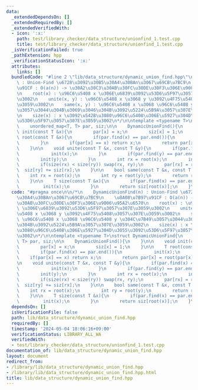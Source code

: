 ```yaml
---
data:
  _extendedDependsOn: []
  _extendedRequiredBy: []
  _extendedVerifiedWith:
  - icon: ':x:'
    path: test/library_checker/data_structure/unionfind_1.test.cpp
    title: test/library_checker/data_structure/unionfind_1.test.cpp
  _isVerificationFailed: true
  _pathExtension: hpp
  _verificationStatusIcon: ':x:'
  attributes:
    links: []
  bundledCode: "#line 2 \"lib/data_structure/dynamic_union_find.hpp\"\n\n/*\n    DynamicUnionFind(n)\
    \ : Union-Find \u6728\u3092\u30B5\u30A4\u30BAn\u3067\u69CB\u7BC9\n    \u8A08\u7B97\
    \u91CF : O(a(n)) -> \u30A2\u30C3\u30AB\u30FC\u30DE\u30F3\u306E\u9006\u95A2\u6570\
    \n    root(x) : \u96C6\u5408 x \u306E\u6839\u3092\u53D6\u5F97\u3057\u307E\u3059\
    \u3002\n    unite(x, y) : \u96C6\u5408 x \u3068 y \u3092\u4F75\u5408\u3057\u307E\
    \u3059\u3002\n    same(x, y) : \u96C6\u5408 x \u3068 \u96C6\u5408 y \u304C\u7B49\
    \u3057\u3044\u304B\u3069\u3046\u304B\u3092\u5224\u5B9A\u3057\u307E\u3059\u3002\
    \n    size(x) : x \u3092\u542B\u3080\u96C6\u5408\u306E\u5927\u304D\u3055\u3092\
    \u53D6\u5F97\u3057\u307E\u3059\u3002\n*/\n\ntemplate <typename T>\nstruct DynamicUnionFind{\n\
    \    unordered_map<T, T> par, siz;\n\n    DynamicUnionFind(){\n    }\n\n    void\
    \ init(const T &x){\n        par[x] = x;\n        siz[x] = 1;\n    }\n\n    T\
    \ root(const T &x){\n        if(par.find(x) == par.end()){\n            init(x);\n\
    \        }\n        if(par[x] == x) return x;\n        return par[x] = root(par[x]);\n\
    \    }\n\n    void unite(const T &x, const T &y){\n        if(par.find(x) == par.end()){\n\
    \            init(x);\n        }\n        if(par.find(y) == par.end()){\n    \
    \        init(y);\n        }\n        int rx = root(x);\n        int ry = root(y);\n\
    \        if(size(rx) < size(ry)) swap(rx, ry);\n        par[rx] = ry;\n      \
    \  siz[ry] += siz[rx];\n    }\n\n    bool same(const T &x, const T &y){\n    \
    \    int rx = root(x);\n        int ry = root(y);\n        return rx == ry;\n\
    \    }\n\n    T size(const T &x){\n        if(par.find(x) == par.end()){\n   \
    \         init(x);\n        }\n        return siz[root(x)];\n    }\n};\n"
  code: "#pragma once\n\n/*\n    DynamicUnionFind(n) : Union-Find \u6728\u3092\u30B5\
    \u30A4\u30BAn\u3067\u69CB\u7BC9\n    \u8A08\u7B97\u91CF : O(a(n)) -> \u30A2\u30C3\
    \u30AB\u30FC\u30DE\u30F3\u306E\u9006\u95A2\u6570\n    root(x) : \u96C6\u5408 x\
    \ \u306E\u6839\u3092\u53D6\u5F97\u3057\u307E\u3059\u3002\n    unite(x, y) : \u96C6\
    \u5408 x \u3068 y \u3092\u4F75\u5408\u3057\u307E\u3059\u3002\n    same(x, y) :\
    \ \u96C6\u5408 x \u3068 \u96C6\u5408 y \u304C\u7B49\u3057\u3044\u304B\u3069\u3046\
    \u304B\u3092\u5224\u5B9A\u3057\u307E\u3059\u3002\n    size(x) : x \u3092\u542B\
    \u3080\u96C6\u5408\u306E\u5927\u304D\u3055\u3092\u53D6\u5F97\u3057\u307E\u3059\
    \u3002\n*/\n\ntemplate <typename T>\nstruct DynamicUnionFind{\n    unordered_map<T,\
    \ T> par, siz;\n\n    DynamicUnionFind(){\n    }\n\n    void init(const T &x){\n\
    \        par[x] = x;\n        siz[x] = 1;\n    }\n\n    T root(const T &x){\n\
    \        if(par.find(x) == par.end()){\n            init(x);\n        }\n    \
    \    if(par[x] == x) return x;\n        return par[x] = root(par[x]);\n    }\n\
    \n    void unite(const T &x, const T &y){\n        if(par.find(x) == par.end()){\n\
    \            init(x);\n        }\n        if(par.find(y) == par.end()){\n    \
    \        init(y);\n        }\n        int rx = root(x);\n        int ry = root(y);\n\
    \        if(size(rx) < size(ry)) swap(rx, ry);\n        par[rx] = ry;\n      \
    \  siz[ry] += siz[rx];\n    }\n\n    bool same(const T &x, const T &y){\n    \
    \    int rx = root(x);\n        int ry = root(y);\n        return rx == ry;\n\
    \    }\n\n    T size(const T &x){\n        if(par.find(x) == par.end()){\n   \
    \         init(x);\n        }\n        return siz[root(x)];\n    }\n};\n"
  dependsOn: []
  isVerificationFile: false
  path: lib/data_structure/dynamic_union_find.hpp
  requiredBy: []
  timestamp: '2024-05-04 18:06:16+09:00'
  verificationStatus: LIBRARY_ALL_WA
  verifiedWith:
  - test/library_checker/data_structure/unionfind_1.test.cpp
documentation_of: lib/data_structure/dynamic_union_find.hpp
layout: document
redirect_from:
- /library/lib/data_structure/dynamic_union_find.hpp
- /library/lib/data_structure/dynamic_union_find.hpp.html
title: lib/data_structure/dynamic_union_find.hpp
---
```

